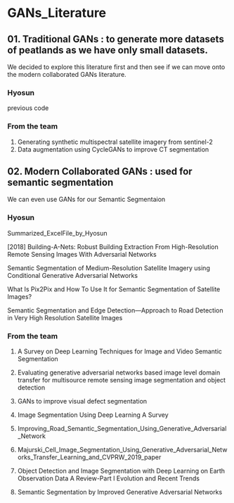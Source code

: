 # GANs_Literature

## 01. Traditional GANs : to generate more datasets of peatlands as we have only small datasets.
We decided to explore this literature first and then see if we can move onto the modern collaborated GANs literature.
### Hyosun
previous code

### From the team
01. Generating synthetic multispectral satellite imagery from sentinel-2 
02. Data augmentation using CycleGANs to improve CT segmentation

## 02. Modern Collaborated GANs : used for semantic segmentation
We can even use GANs for our Semantic Segmentaion

### Hyosun 
Summarized_ExcelFile_by_Hyosun

[2018] Building-A-Nets: Robust Building Extraction From High-Resolution Remote Sensing Images With Adversarial Networks

Semantic Segmentation of Medium-Resolution Satellite Imagery using Conditional Generative Adversarial Networks

What Is Pix2Pix and How To Use It for Semantic Segmentation of Satellite Images?

Semantic Segmentation and Edge Detection—Approach to Road Detection in Very High Resolution Satellite Images

### From the team
01. A Survey on Deep Learning Techniques for Image and Video Semantic Segmentation

02. Evaluating generative adversarial networks based image level domain transfer for multisource remote sensing image segmentation and object detection

03. GANs to improve visual defect segmentation

04. Image Segmentation Using Deep Learning A Survey

05. Improving_Road_Semantic_Segmentation_Using_Generative_Adversarial_Network

06. Majurski_Cell_Image_Segmentation_Using_Generative_Adversarial_Networks_Transfer_Learning_and_CVPRW_2019_paper

07. Object Detection and Image Segmentation with Deep Learning on Earth Observation Data A Review-Part I Evolution and Recent Trends

08. Semantic Segmentation by Improved Generative Adversarial Networks
